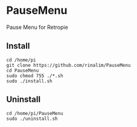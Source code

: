 # PauseMenu
Pause Menu for Retropie

## Install
```
cd /home/pi
git clone https://github.com/rinalim/PauseMenu
cd PauseMenu
sudo chmod 755 ./*.sh
sudo ./install.sh
```

## Uninstall
```
cd /home/pi/PauseMenu
sudo ./uninstall.sh
```
